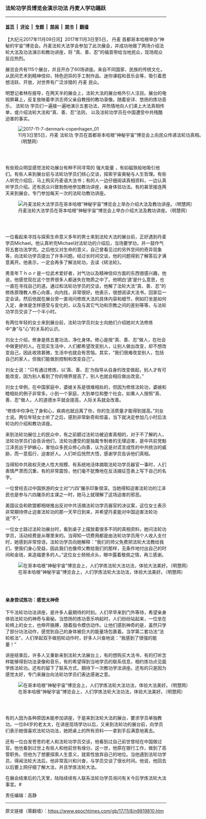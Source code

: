 ### 法轮功学员博览会演示功法 丹麦人学功踊跃

---

#### [首页](../../../..?n9819810) &nbsp;|&nbsp; [评论](../../../../../epoch-comment?n9819810) &nbsp;|&nbsp; [专题](../../../../../epoch-special?n9819810) &nbsp;|&nbsp; [禁闻](../../../../../epoch-news?n9819810) &nbsp;|&nbsp; [禁书](../../../../../books?n9819810) &nbsp;|&nbsp; [翻墙](https://github.com/gfw-breaker/nogfw/blob/master/README.md?n9819810)


<div class="post_content" id="artbody" itemprop="articleBody">
 <!-- article content begin -->
 <p>
  【大纪元2017年11月09日讯】2017年11月3日至5日，
  <ok href="https://www.epochtimes.com/gb/tag/%E4%B8%B9%E9%BA%A6.html">
   丹麦
  </ok>
  首都哥本哈根举办“神秘的宇宙”博览会。丹麦法轮大法学会参加了此次展会，并成功地做了两场介绍法轮大法及功法演示和教功讲座，将 “真、善、忍”的福音带给当地民众，现场观众反应热烈。
 </p>
 <p>
  展览会共有115个展台，并且开办了60场讲座。来自不同国家、民族的传统文化，从民间艺术到精神信仰，特色迥异的手工制作品、迷你课程和音乐会等，吸引着思想活跃、开放，对世界有广泛涉猎的
  <ok href="https://www.epochtimes.com/gb/tag/%E4%B8%B9%E9%BA%A6.html">
   丹麦
  </ok>
  民众。
 </p>
 <p>
  明慧记者林彤报导，在两天半的展会上，法轮大法的展台格外引人注目。展台的电视屏幕上，反复放映着李洪志师父亲自教授的教功录像。随着安详、悠扬的炼功音乐，
  <ok href="https://www.epochtimes.com/gb/tag/%E6%B3%95%E8%BD%AE%E5%8A%9F.html">
   法轮功
  </ok>
  学员们一遍接一遍地演示五套功法，并热情地向人们递上大法真相传单，或介绍法轮大法和“真、善、忍”法则， 以及法轮功学员在中国遭受中共残酷迫害的事实。
 </p>
 <figure aria-describedby="caption-attachment-9820042" class="wp-caption aligncenter" id="attachment_9820042" style="width: 600px">
  <ok href="https://i.epochtimes.com/assets/uploads/2017/11/2017-11-7-denmark-copenhagen_01-2.jpg" target="_blank">
   <img alt="2017-11-7-denmark-copenhagen_01" class="wp-image-9820042 size-large" src="https://i.epochtimes.com/assets/uploads/2017/11/2017-11-7-denmark-copenhagen_01-2-600x450.jpg"/>
  </ok>
  <br/><figcaption class="wp-caption-text" id="caption-attachment-9820042">
   11月3日至5日，丹麦
   <ok href="https://www.epochtimes.com/gb/tag/%E6%B3%95%E8%BD%AE%E5%8A%9F.html">
    法轮功
   </ok>
   学员在首都哥本哈根“神秘宇宙”博览会上向民众传递法轮功真相。（明慧网）
  </figcaption><br/>
 </figure><br/>
 <p>
  有些观众明显感觉法轮功展台有种不同寻常的
  <ok href="https://www.epochtimes.com/gb/tag/%E5%BC%BA%E5%A4%A7%E8%83%BD%E9%87%8F.html">
   强大能量
  </ok>
  ，有如磁铁般地吸引他们。有些人来到展台前与法轮功学员们倾心交谈，探索宇宙奥秘与人生哲理。有些人听完介绍后，马上购买丹麦语大法书；有的人一边仔细阅读真相资料，一边认真听学员介绍。还有民众兴致勃勃地参加教功讲座，亲身体验功法。有的甚至接连两天来到展会，专门参加每天一次的法轮功教功讲座。
 </p>
 <figure aria-describedby="caption-attachment-9819883" class="wp-caption aligncenter" id="attachment_9819883" style="width: 600px">
  <ok href="https://i.epochtimes.com/assets/uploads/2017/11/2017-11-7-denmark-copenhagen_02.jpg" target="_blank">
   <img alt="丹麦法轮大法学员在哥本哈根“神秘宇宙”博览会上举办介绍大法及教功讲座。（明慧网）" class="size-large wp-image-9819883" src="https://i.epochtimes.com/assets/uploads/2017/11/2017-11-7-denmark-copenhagen_02-600x394.jpg"/>
  </ok>
  <br/><figcaption class="wp-caption-text" id="caption-attachment-9819883">
   丹麦法轮大法学员在哥本哈根“神秘宇宙”博览会上举办介绍大法及教功讲座。（明慧网）
  </figcaption><br/>
 </figure><br/>
 <p>
  一位看起来寻找与探索生命意义多年的男士来到法轮大法的展台前，正好遇到丹麦学员Michael。他认真听完Michael对法轮功的介绍后，当场要学功，并一鼓作气将五套功法学完。之后他又对生命的意义，自己曾看见过的另外空间的奇异现象等，向法轮功学员提出了许多问题。经过长时间交谈，他的问题得到了解答后才满意离开。他表示，一定会再多了解法轮功，去读《转法轮》。
 </p>
 <p>
  男青年Ｔｈｏｒ是一位武术爱好者，对气功以及精神信仰方面的东西很感兴趣，他说，他感觉现在这个世界很多人都迷失在物质之中了。他明白‘道’是什么意思，也一直在寻找自己的道。通过和法轮功学员的交谈，他解了法轮大法“真、善、忍”的修炼原理教人修心向善，向内找，非常很好。他表示，很想阅读大法书，回家后一定会读。然后他就在展台旁一直询问修炼大法的具体内容和细节，例如打坐是如何入定，身体是怎样感受与变化的，以及与其它气功和宗教之间的差别等等，与法轮功学员交谈了一个半小时。
 </p>
 <p>
  有两位年轻的女士来到展台前，法轮功学员刘女士向她们介绍她对大法修炼中“身”与“心”的关系的认识。
 </p>
 <p>
  刘女士介绍，修身是炼五套功法，净化身体。修心是按“真、善、忍”做人，在社会中做更好的人。在现实生活中，人们都希望改变别人，让别人做出改变，却不想改变自己，因此收效甚微，生活中也就会有苦恼。其实，“我们很难改变别人，包括自己的家人，但我们能做到控制和改变自己”。
 </p>
 <p>
  刘女士说：“只有通过修炼，以‘真、善、忍’为指导从自身的改变做起，别人才有可能改变，因为别人看到了你的境界提高了，别人也就会相应做出改变。”
 </p>
 <p>
  刘女士举例，在中国家庭中，婆媳关系是很难相处的，但因为修炼法轮功，婆媳和睦相处的例子非常多。小到一个家庭，大到单位和整个社会，如果人人按照“真、善、忍”做人，人的道德水平就会提高，人际关系就会改善。
 </p>
 <p>
  “修炼中你净化了身和心，疾病也就远离了你，你的生活质量才能得到提高。”刘女士说。两位年轻女士听了之后，感到非常新奇和惊喜，当下就决定参加几小时后法轮功的介绍和教功讲座。
 </p>
 <p>
  来到法轮功展位上的民众中，有之前聼过法轮功被迫害真相的，对于不了解的人，法轮功学员们会告诉他们，法轮功遭受的是独裁专制者的无理迫害，是中共前党魁江泽民出于妒嫉心，害怕众多民众修心向善，认为这是对谎言成性的中共统治的威胁，而一意孤行，迫害好人。人们听后恍然大悟，感谢学员告诉他们真相。
 </p>
 <p>
  当得知中共政权灭绝人性大规模、有系统地活体摘取法轮功学员器官一事时，人们表情严肃而沉重，有的非常震惊，他们毫不犹豫地在反活摘征签表上写下自己的名字。
 </p>
 <p>
  一位曾经去过中国旅游的女士对“六四”屠杀印象很深。当她得知迫害法轮功的江泽民也是参与六四屠杀的主谋之一时，她马上就理解了这场迫害的邪恶。
 </p>
 <p>
  美国议会和欧盟都相继推出反对中共活摘法轮功学员器官的决议案，这位女士表示非常期待停止迫害法轮功的那一天早日到来，并希望丹麦能对中国迫害法轮功说“不”。
 </p>
 <p>
  一位女士路过法轮功展台时，看到桌子上摆放着很多不同的真相资料，她问法轮功学员，活动经费是从哪里来的。当得知一切费用都是由法轮功学员用个人收入支付时，她感到非常惊讶。法轮功学员向她解释：“我们的师父免费把法轮大法教给我们，使我们身心受益，因此我们也像师父教给我们的那样，无条件地付出自己的时间和金钱，来造福更多的人。”这位女士频频点头，眼中露着敬佩之情，再三感谢。
 </p>
 <figure aria-describedby="caption-attachment-9819893" class="wp-caption aligncenter" id="attachment_9819893" style="width: 600px">
  <ok href="https://i.epochtimes.com/assets/uploads/2017/11/2017-11-7-denmark-copenhagen_04.jpg" target="_blank">
   <img alt="在哥本哈根“神秘宇宙”博览会上，人们学炼法轮大法功法，体验大法美好。（明慧网）" class="size-large wp-image-9819893" src="https://i.epochtimes.com/assets/uploads/2017/11/2017-11-7-denmark-copenhagen_04-600x438.jpg"/>
  </ok>
  <br/><figcaption class="wp-caption-text" id="caption-attachment-9819893">
   在哥本哈根“神秘宇宙”博览会上，人们学炼法轮大法功法，体验大法美好。（明慧网）
  </figcaption><br/>
 </figure><br/>
 <h4>
  亲身尝试炼功：感觉太神奇
 </h4>
 <p>
  下午法轮功功法讲座，是许多人最期待的时刻。人们早早来到门外等待，希望亲身体验法轮功的神奇与奥秘。当悠扬的炼功音乐响起时，人们纷纷站起来，一位坐在轮椅上的女士，也伸开胳膊，随着指令模仿动作。让他们感到神奇的是，虽然只学了部分功法动作，感觉到自己的身体被巨大的能量场包裹着。当学第二套功法“法轮桩法”，人们举起双手做抱轮动作时，好多人兴奋地说：“我感到了很强的能量！”
 </p>
 <p>
  讲座结束后，许多人又重新来到法轮大法展台上，有的想购买大法书，有的打听怎样能够得到功法录像和音乐，有的希望得到当地学员的联系信息，相约炼功点见面学炼法轮功。还有的留下了联系方式，期待下一次教功学法讲座。还有的只是因为感觉太好，专门来展台向法轮功学员们表达感谢之意。
 </p>
 <figure aria-describedby="caption-attachment-9819897" class="wp-caption aligncenter" id="attachment_9819897" style="width: 600px">
  <ok href="https://i.epochtimes.com/assets/uploads/2017/11/2017-11-7-denmark-copenhagen_05.jpg" target="_blank">
   <img alt="在哥本哈根“神秘宇宙”博览会上，人们学炼法轮大法功法，体验大法美好。（明慧网）" class="size-large wp-image-9819897" src="https://i.epochtimes.com/assets/uploads/2017/11/2017-11-7-denmark-copenhagen_05-600x300.jpg"/>
  </ok>
  <br/><figcaption class="wp-caption-text" id="caption-attachment-9819897">
   在哥本哈根“神秘宇宙”博览会上，人们学炼法轮大法功法，体验大法美好。（明慧网）
  </figcaption><br/>
 </figure><br/>
 <p>
  有的人因为各种原因未能参加讲座，于是来到法轮大法的展台，要求学员单独教功。一位84岁的老太太，在讲座现场学功以后，又来到法轮功的展台前，向学员们表示她很喜欢法轮功功法，她把桌上的所有资料一一拿到手后满意地离去。
 </p>
 <p>
  还有一位白发苍苍的老人和法轮功学员交谈，他看到过自己前世曾经在中国做过官。他也看到过世上有些人和他前世有缘分。这一世，他原在银行工作，做到了高管职务。但他为了想要探索人生意义，就索性放弃自己的地位。当他遇到法轮功学员，得闻法轮大法后，他非常高兴和兴奋，与学员交谈了很长时间。他说，他回去以后要上网仔细了解大法，并且学炼法轮大法。
 </p>
 <p>
  在展会结束后的几天里，陆陆续续有人联系法轮功学员询问有关今后学炼法轮大法事宜。#
 </p>
 <p>
  责任编辑：高静
 </p>
 <!-- article content end -->
 <div id="below_article_ad">
 </div>
</div>


---

原文链接（需翻墙）：https://www.epochtimes.com/gb/17/11/8/n9819810.htm